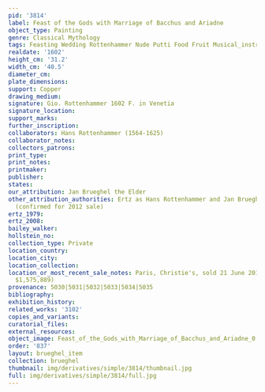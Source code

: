 ```yaml
---
pid: '3814'
label: Feast of the Gods with Marriage of Bacchus and Ariadne
object_type: Painting
genre: Classical Mythology
tags: Feasting Wedding Rottenhammer Nude Putti Food Fruit Musical_instruments
realdate: '1602'
height_cm: '31.2'
width_cm: '40.5'
diameter_cm: 
plate_dimensions: 
support: Copper
drawing_medium: 
signature: Gio. Rottenhammer 1602 F. in Venetia
signature_location: 
support_marks: 
further_inscription: 
collaborators: Hans Rottenhammer (1564-1625)
collaborator_notes: 
collectors_patrons: 
print_type: 
print_notes: 
printmaker: 
publisher: 
states: 
our_attribution: Jan Brueghel the Elder
other_attribution_authorities: Ertz as Hans Rottenhammer and Jan Brueghel the Elder
  (confirmed for 2012 sale)
ertz_1979: 
ertz_2008: 
bailey_walker: 
hollstein_no: 
collection_type: Private
location_country: 
location_city: 
location_collection: 
location_or_most_recent_sale_notes: Paris, Christie's, sold 21 June 2012, lot 15 (for
  $1,575,889)
provenance: 5030|5031|5032|5033|5034|5035
bibliography: 
exhibition_history: 
related_works: '3102'
copies_and_variants: 
curatorial_files: 
external_resources: 
object_image: Feast_of_the_Gods_with_Marriage_of_Bacchus_and_Ariadne_0.jpg
order: '837'
layout: brueghel_item
collection: brueghel
thumbnail: img/derivatives/simple/3814/thumbnail.jpg
full: img/derivatives/simple/3814/full.jpg
---
```

